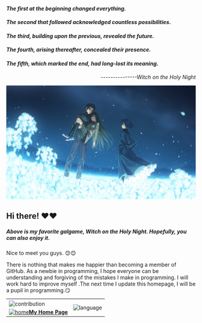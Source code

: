 #### *The first at the beginning changed everything.*

#### *The second that followed acknowledged countless possibilities.*

#### *The third, building upon the previous, revealed the future.*

#### *The fourth, arising thereafter, concealed their presence.*

#### *The fifth, which marked the end, had long-lost its meaning.*

<p align="right" ><em>---------------Witch on the Holy Night</em></p>
<img src="Witch_on_the_Holy_Night.jpg" alt="Witch">

## Hi there! ❤️❤️

##### Above is my favorite galgame, *Witch on the Holy Night*. Hopefully, you can also enjoy it.

Nice to meet you guys. 😊😊

There is nothing that makes me happier than becoming a member of GitHub. As a newbie in programming, I hope everyone can be understanding and forgiving of the mistakes I make in programming. I will work hard to improve myself .The next time I update this homepage, I will be a pupil in programming.😏

<table>
    <tr>
        <td>
            <img alt="contribution" height="100%" align="center" src="https://github-readme-stats.vercel.app/api?theme=synthwave&username=SlenderMan1978&count_private=true&show_icons=true" alt="Github Status">
        </td>
        <td rowspan="2" align="center">
            <img alt="language" height="100%"  src="https://github-readme-stats.vercel.app/api/top-langs/?username=SlenderMan1978&layout=donut-vertical&theme=synthwave">
        </td>
    </tr>    
    <tr align="center">
        <td>
            <a href="http://slenderman23.3vhost.club/"><img src="home.ico" height="32px" alt="home"><strong>My Home Page</strong></a>
        </td>        
    </tr>
</table>

